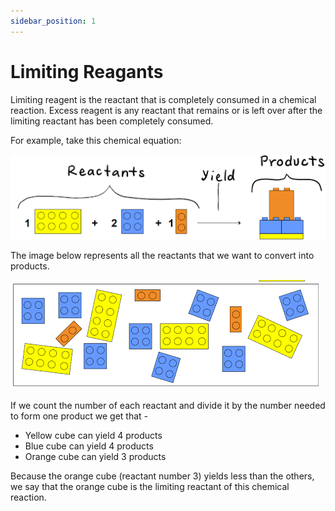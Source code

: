 ```yaml
---
sidebar_position: 1
---
```


# Limiting Reagants

Limiting reagent is the reactant that is completely consumed in a chemical reaction. Excess reagent is any reactant that remains or is left over after the limiting reactant has been completely consumed.

For example, take this chemical equation:

![Limiting Reagant Example](/img/limiting-reagant-equation.png)

The image below represents all the reactants that we want to convert into products.

![Reactants Analogy](/img/limiting-reagant-reactants.png)

If we count the number of each reactant and divide it by the number needed to form one product we get that -
* Yellow cube can yield 4 products
* Blue cube can yield 4 products
* Orange cube can yield 3 products

Because the orange cube (reactant number 3) yields less than the others, we say that the orange cube is the limiting reactant of this chemical reaction.